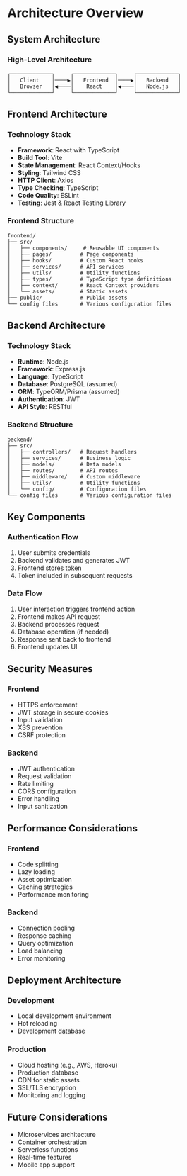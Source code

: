 # Architecture Overview

## System Architecture

### High-Level Architecture
```
┌─────────────┐     ┌─────────────┐     ┌─────────────┐
│   Client    │────▶│   Frontend  │────▶│   Backend   │
│   Browser   │◀────│    React    │◀────│   Node.js   │
└─────────────┘     └─────────────┘     └─────────────┘
```

## Frontend Architecture

### Technology Stack
- **Framework**: React with TypeScript
- **Build Tool**: Vite
- **State Management**: React Context/Hooks
- **Styling**: Tailwind CSS
- **HTTP Client**: Axios
- **Type Checking**: TypeScript
- **Code Quality**: ESLint
- **Testing**: Jest & React Testing Library

### Frontend Structure
```
frontend/
├── src/
│   ├── components/     # Reusable UI components
│   ├── pages/         # Page components
│   ├── hooks/         # Custom React hooks
│   ├── services/      # API services
│   ├── utils/         # Utility functions
│   ├── types/         # TypeScript type definitions
│   ├── context/       # React Context providers
│   └── assets/        # Static assets
├── public/            # Public assets
└── config files       # Various configuration files
```

## Backend Architecture

### Technology Stack
- **Runtime**: Node.js
- **Framework**: Express.js
- **Language**: TypeScript
- **Database**: PostgreSQL (assumed)
- **ORM**: TypeORM/Prisma (assumed)
- **Authentication**: JWT
- **API Style**: RESTful

### Backend Structure
```
backend/
├── src/
│   ├── controllers/   # Request handlers
│   ├── services/      # Business logic
│   ├── models/        # Data models
│   ├── routes/        # API routes
│   ├── middleware/    # Custom middleware
│   ├── utils/         # Utility functions
│   └── config/        # Configuration files
└── config files       # Various configuration files
```

## Key Components

### Authentication Flow
1. User submits credentials
2. Backend validates and generates JWT
3. Frontend stores token
4. Token included in subsequent requests

### Data Flow
1. User interaction triggers frontend action
2. Frontend makes API request
3. Backend processes request
4. Database operation (if needed)
5. Response sent back to frontend
6. Frontend updates UI

## Security Measures

### Frontend
- HTTPS enforcement
- JWT storage in secure cookies
- Input validation
- XSS prevention
- CSRF protection

### Backend
- JWT authentication
- Request validation
- Rate limiting
- CORS configuration
- Error handling
- Input sanitization

## Performance Considerations

### Frontend
- Code splitting
- Lazy loading
- Asset optimization
- Caching strategies
- Performance monitoring

### Backend
- Connection pooling
- Response caching
- Query optimization
- Load balancing
- Error monitoring

## Deployment Architecture

### Development
- Local development environment
- Hot reloading
- Development database

### Production
- Cloud hosting (e.g., AWS, Heroku)
- Production database
- CDN for static assets
- SSL/TLS encryption
- Monitoring and logging

## Future Considerations
- Microservices architecture
- Container orchestration
- Serverless functions
- Real-time features
- Mobile app support 